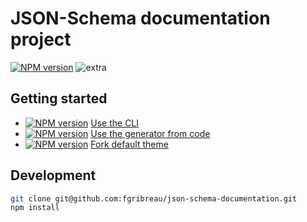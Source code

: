 # JSON-Schema documentation project

[![NPM version](https://img.shields.io/npm/v/json-schema-documentation.svg)](https://www.npmjs.com/package/json-schema-documentation)
![extra](https://img.shields.io/badge/actively%20maintained-yes-ff69b4.svg?)


## Getting started

* [![NPM version](https://img.shields.io/npm/v/json-schema-documentation-cli.svg)](https://www.npmjs.com/package/json-schema-documentation-cli) [Use the CLI](/packages/cli)
* [![NPM version](https://img.shields.io/npm/v/json-schema-documentation-generator.svg)](https://www.npmjs.com/package/json-schema-documentation-generator) [Use the generator from code](/packages/generator)
*  [![NPM version](https://img.shields.io/npm/v/json-schema-documentation-theme-default.svg)](https://www.npmjs.com/package/json-schema-documentation-theme-default) [Fork default theme](/packages/theme-default)


## Development

```bash
git clone git@github.com:fgribreau/json-schema-documentation.git
npm install
```
